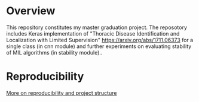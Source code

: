 # Overview
This repository constitutes my master graduation project. The reposotory includes Keras implementation of 
"Thoracic Disease Identification and Localization with Limited Supervision" https://arxiv.org/abs/1711.06373 
for a single class (in cnn module) 
and further experiments on evaluating stability of MIL algorithms (in stability module)..

# Reproducibility 
[More on reproducibility and project structure](reproducibility_project.md)